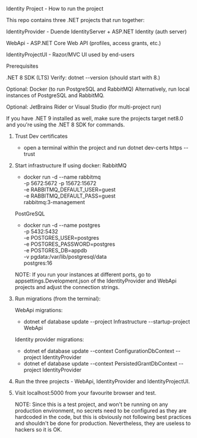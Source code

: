 Identity Project - How to run the project

This repo contains three .NET projects that run together:

IdentityProvider - Duende IdentityServer + ASP.NET Identity (auth server)

WebApi - ASP.NET Core Web API (profiles, access grants, etc.)

IdentityProjectUI - Razor/MVC UI used by end-users

Prerequisites

.NET 8 SDK (LTS)
Verify: dotnet --version (should start with 8.)

Optional: Docker (to run PostgreSQL and RabbitMQ)
Alternatively, run local instances of PostgreSQL and RabbitMQ.

Optional: JetBrains Rider or Visual Studio (for multi-project run)

If you have .NET 9 installed as well, make sure the projects target net8.0 and you're using the .NET 8 SDK for commands.

1. Trust Dev certificates
   - open a terminal within the project and run
     dotnet dev-certs https --trust
2. Start infrastructure
   If using docker:
   RabbitMQ

   - docker run -d --name rabbitmq \
     -p 5672:5672 -p 15672:15672 \
     -e RABBITMQ_DEFAULT_USER=guest \
     -e RABBITMQ_DEFAULT_PASS=guest \
     rabbitmq:3-management

   PostGreSQL

   - docker run -d --name postgres \
     -p 5432:5432 \
     -e POSTGRES_USER=postgres \
     -e POSTGRES_PASSWORD=postgres \
     -e POSTGRES_DB=appdb \
     -v pgdata:/var/lib/postgresql/data \
     postgres:16

   NOTE: If you run your instances at different ports, go to appsettings.Development.json of the IdentityProvider and WebApi projects and adjust the connection strings.

3. Run migrations (from the terminal):

   WebApi migrations:

   - dotnet ef database update --project Infrastructure --startup-project WebApi

   Identity provider migrations:

   - dotnet ef database update --context ConfigurationDbContext --project IdentityProvider
   - dotnet ef database update --context PersistedGrantDbContext --project IdentityProvider

4. Run the three projects - WebApi, IdentityProvider and IdentityProjectUI.

5. Visit localhost:5000 from your favourite browser and test.

   NOTE: Since this is a test project, and won't be running on any production environment, no secrets need to be configured as they are hardcoded in the code, but this is obviously not following best practices and shouldn't be done for production. Nevertheless, they are useless to hackers so it is OK.
